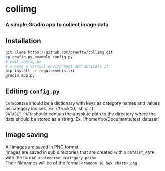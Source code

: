 # collimg
### A simple Gradio app to collect image data

## Installation
```bash
git clone https://github.com/pranftw/collimg.git
cp config.py.example config.py
# edit config.py
# create a virtual environment and activate it
pip install -r requirements.txt
gradio app.py
```

## Editing `config.py`
`CATEGORIES` should be a dictionary with keys as category names and values as category indices. Ex. {'truck':0, 'ship':1}<br>
`DATASET_PATH` should contain the absolute path to the directory where the data should be stored as a string. Ex. '/home/foo/Documents/test_dataset'

## Image saving
All images are saved in PNG format<br>
Images are saved in sub directories that are created within `DATASET_PATH` with the format `<category>_<category_path>`<br>
Their filenames will be of the format `<random 16 hex chars>.png`
